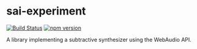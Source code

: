 
# sai-experiment

[![Build Status](https://travis-ci.org/nicolas-van/sai-experiment.svg?branch=master)](https://travis-ci.org/nicolas-van/sai-experiment) [![npm version](https://img.shields.io/npm/v/sai-experiment.svg)](https://www.npmjs.com/package/sai-experiment)

A library implementing a subtractive synthesizer using the WebAudio API.
